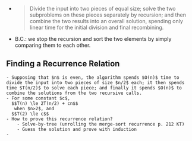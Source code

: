 -
  > Divide the input into two pieces of equal size; solve the two subproblems on these pieces separately by recursion; and then combine the two results into an overall solution, spending only linear time for the initial division and final recombining.
- B.C.: we stop the recursion and sort the two elements by simply comparing them to each other.
## Finding a Recurrence Relation
	- Supposing that $n$ is even, the algorithm spends $O(n)$ time to divide the input into two pieces of size $n/2$ each; it then spends time $T(n/2)$ to solve each piece; and finally it spends $O(n)$ to combine the solutions from the two recursive calls.
	- For some constant $c$, 
	  $$T(n) \le 2T(n/2) + cn$$
	   when $n>2$, and 
	  $$T(2) \le c$$
	- How to prove this recurrence relation?
		- Solve-by-tree (unrolling the merge-sort recurrence p. 212 KT)
		- Guess the solution and prove with induction
	-